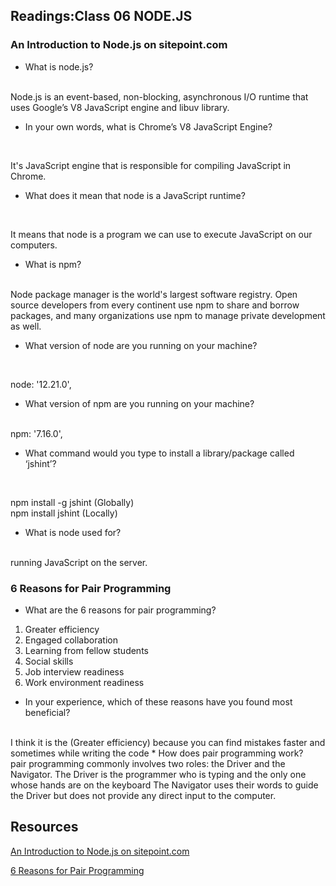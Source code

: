 
## Readings:Class 06 NODE.JS
### An Introduction to Node.js on sitepoint.com
 * What is node.js?
<br>
Node.js is an event-based, non-blocking, asynchronous I/O runtime that uses Google’s V8 JavaScript engine and libuv library.

 * In your own words, what is Chrome’s V8 JavaScript Engine?
<br>

It's JavaScript engine that is responsible for compiling JavaScript in Chrome.
 * What does it mean that node is a JavaScript runtime?
<br>

It means that node is a program we can use to execute JavaScript on our computers.

 * What is npm?
<br>
Node package manager is the world's largest software registry. Open source developers from every continent use npm to share and borrow packages, and many organizations use npm to manage private development as well.

 * What version of node are you running on your machine?
<br>
  
  node: '12.21.0',

* What version of npm are you running on your machine?
<br>
npm: '7.16.0',

 * What command would you type to install a library/package called ‘jshint’?
<br>

npm install -g jshint (Globally)
<br>
npm install jshint (Locally)

 * What is node used for?
 <br>
running JavaScript on the server.
<br>

### 6 Reasons for Pair Programming

* What are the 6 reasons for pair programming?
1. Greater efficiency
2. Engaged collaboration
3. Learning from fellow students
4. Social skills
5. Job interview readiness
6. Work environment readiness

* In your experience, which of these reasons have you found most beneficial?
<br>
I think it is the (Greater efficiency) because you can find mistakes faster and sometimes while writing the code
* How does pair programming work?
<br>
pair programming commonly involves two roles: the Driver and the Navigator.
The Driver is the programmer who is typing and the only one whose hands are on the keyboard
The Navigator uses their words to guide the Driver but does not provide any direct input to the computer.

## Resources
[An Introduction to Node.js on sitepoint.com ](https://www.sitepoint.com/an-introduction-to-node-js/)

[6 Reasons for Pair Programming](https://www.codefellows.org/blog/6-reasons-for-pair-programming/)
